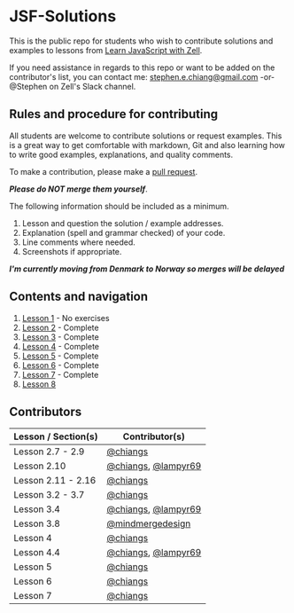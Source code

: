 # JSF-Solutions

This is the public repo for students who wish to contribute solutions and examples to lessons from [Learn JavaScript with Zell](https://learnjavascript.today/).

If you need assistance in regards to this repo or want to be added on the contributor's list, you can contact me: [stephen.e.chiang@gmail.com](mailto:stephen.e.chiang@gmail.com) -or- @Stephen on Zell's Slack channel.

## Rules and procedure for contributing

All students are welcome to contribute solutions or request examples. This is a great way to get comfortable with markdown, Git and also learning how to write good examples, explanations, and quality comments.

To make a contribution, please make a [pull request](https://help.github.com/articles/creating-a-pull-request/).

**_Please do NOT merge them yourself_**.

The following information should be included as a minimum.

1. Lesson and question the solution / example addresses.
2. Explanation (spell and grammar checked) of your code.
3. Line comments where needed.
4. Screenshots if appropriate.

**_I'm currently moving from Denmark to Norway so merges will be delayed_**

## Contents and navigation

1. [Lesson 1](solutions/lesson1/solutions.md) - No exercises
2. [Lesson 2](solutions/lesson2/solutions.md) - Complete
3. [Lesson 3](solutions/lesson3/solutions.md) - Complete
4. [Lesson 4](solutions/lesson4/solutions.md) - Complete
5. [Lesson 5](solutions/lesson5/solutions.md) - Complete
6. [Lesson 6](solutions/lesson6/solutions.md) - Complete
7. [Lesson 7](solutions/lesson7/solutions.md) - Complete
8. [Lesson 8](solutions/lesson8/solutions.md)

## Contributors

| Lesson / Section(s) | Contributor(s)                                                                   |
| ------------------- | -------------------------------------------------------------------------------- |
| Lesson 2.7 - 2.9    | [@chiangs](https://github.com/chiangs)                                           |
| Lesson 2.10         | [@chiangs](https://github.com/chiangs), [@lampyr69](https://github.com/lampyr69) |
| Lesson 2.11 - 2.16  | [@chiangs](https://github.com/chiangs)                                           |
| Lesson 3.2 - 3.7    | [@chiangs](https://github.com/chiangs)                                           |
| Lesson 3.4          | [@chiangs](https://github.com/chiangs), [@lampyr69](https://github.com/lampyr69) |
| Lesson 3.8          | [@mindmergedesign](https://github.com/mindmergedesign)                           |
| Lesson 4            | [@chiangs](https://github.com/chiangs)                                           |
| Lesson 4.4          | [@chiangs](https://github.com/chiangs), [@lampyr69](https://github.com/lampyr69) |
| Lesson 5            | [@chiangs](https://github.com/chiangs)                                           |
| Lesson 6            | [@chiangs](https://github.com/chiangs)                                           |
| Lesson 7            | [@chiangs](https://github.com/chiangs)                                           |